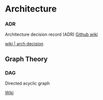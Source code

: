 # Architecture



### ADR

Architecture decision record (ADR)
[Github wiki](https://github.com/joelparkerhenderson/architecture-decision-record)

[wiki | arch decision](https://en.wikipedia.org/wiki/Architectural_decision)

## Graph Theory


### DAG

Directed acyclic graph

[Wiki](https://en.wikipedia.org/wiki/Directed_acyclic_graph)